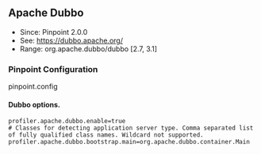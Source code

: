 ## Apache Dubbo
* Since: Pinpoint 2.0.0
* See: https://dubbo.apache.org/
* Range: org.apache.dubbo/dubbo [2.7, 3.1]

### Pinpoint Configuration
pinpoint.config

#### Dubbo options.
~~~
profiler.apache.dubbo.enable=true
# Classes for detecting application server type. Comma separated list of fully qualified class names. Wildcard not supported.
profiler.apache.dubbo.bootstrap.main=org.apache.dubbo.container.Main
~~~
